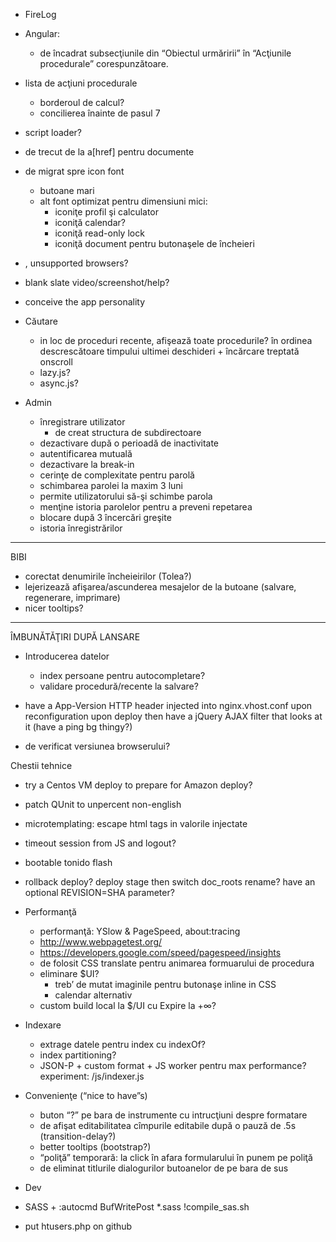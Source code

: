- FireLog

- Angular:
  - de încadrat subsecţiunile din “Obiectul urmăririi”
    în “Acţiunile procedurale” corespunzătoare.

- lista de acţiuni procedurale
  - borderoul de calcul?
  - concilierea înainte de pasul 7

- script loader?
- de trecut de la a[href] pentru documente

- de migrat spre icon font
  - butoane mari
  - alt font optimizat pentru dimensiuni mici:
    - iconiţe profil şi calculator
    - iconiţă calendar?
    - iconiţă read-only lock
    - iconiţă document pentru butonaşele de încheieri

- <noscript>, unsupported browsers?
- blank slate video/screenshot/help?
- conceive the app personality

- Căutare
  - in loc de proceduri recente, afişează toate procedurile?
    în ordinea descrescătoare timpului ultimei deschideri + încărcare treptată onscroll
  - lazy.js?
  - async.js?

- Admin
  - înregistrare utilizator
    - de creat structura de subdirectoare
  - dezactivare după o perioadă de inactivitate
  - autentificarea mutuală
  - dezactivare la break-in
  - cerinţe de complexitate pentru parolă
  - schimbarea parolei la maxim 3 luni
  - permite utilizatorului să-şi schimbe parola
  - menţine istoria parolelor pentru a preveni repetarea
  - blocare după 3 încercări greşite
  - istoria înregistrărilor

----------------------------------------------------------------------------------------------------
BIBI

- corectat denumirile încheieirilor (Tolea?)
- lejerizează afişarea/ascunderea mesajelor de la butoane (salvare, regenerare, imprimare)
- nicer tooltips?

----------------------------------------------------------------------------------------------------

ÎMBUNĂTĂŢIRI DUPĂ LANSARE

- Introducerea datelor
  - index persoane pentru autocompletare?
  - validare procedură/recente la salvare?
 
- have a App-Version HTTP header injected into nginx.vhost.conf upon reconfiguration upon deploy then have a
  jQuery AJAX filter that looks at it (have a ping bg thingy?)
- de verificat versiunea browserului?

Chestii tehnice
  - try a Centos VM deploy to prepare for Amazon deploy?
  - patch QUnit to unpercent non-english
  - microtemplating: escape html tags in valorile injectate
  - timeout session from JS and logout?
  - bootable tonido flash
  - rollback deploy? deploy stage then switch doc_roots rename? have an optional REVISION=SHA parameter?

- Performanţă
  - performanţă: YSlow & PageSpeed, about:tracing
  - http://www.webpagetest.org/
  - https://developers.google.com/speed/pagespeed/insights
  - de folosit CSS translate pentru animarea formuarului de procedura
  - eliminare $UI?
    - treb’ de mutat imaginile pentru butonaşe inline in CSS
    - calendar alternativ
  - custom build local la $/UI cu Expire la +∞?

- Indexare
  - extrage datele pentru index cu indexOf?
  - index partitioning?
  - JSON-P + custom format + JS worker pentru max performance? experiment: /js/indexer.js

- Convenienţe (“nice to have”s)
  - buton “?” pe bara de instrumente cu intrucţiuni despre formatare
  - de afişat editabilitatea cîmpurile editabile după o pauză de .5s (transition-delay?)
  - better tooltips (bootstrap?)
  - “poliţă” temporară: la click în afara formularului în punem pe poliţă
  - de eliminat titlurile dialogurilor butoanelor de pe bara de sus

- Dev
 - SASS + :autocmd BufWritePost *.sass !compile_sas.sh <afile>

- put htusers.php on github
